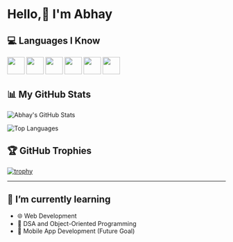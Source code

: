 # Hello,👋 I'm Abhay

## 💻 Languages I Know

<p align="left">
  <img src="https://cdn.jsdelivr.net/gh/devicons/devicon/icons/html5/html5-original.svg" width="40"/>
  <img src="https://cdn.jsdelivr.net/gh/devicons/devicon/icons/css3/css3-original.svg" width="40"/>
  <img src="https://cdn.jsdelivr.net/gh/devicons/devicon/icons/javascript/javascript-original.svg" width="40"/>
  <img src="https://cdn.jsdelivr.net/gh/devicons/devicon/icons/c/c-original.svg" width="40"/>
  <img src="https://cdn.jsdelivr.net/gh/devicons/devicon/icons/cplusplus/cplusplus-original.svg" width="40"/>
  <img src="https://cdn.jsdelivr.net/gh/devicons/devicon/icons/csharp/csharp-original.svg" width="40"/>
</p>

## 📊 My GitHub Stats

![Abhay's GitHub Stats](https://github-readme-stats.vercel.app/api?username=Abhay-Ishankar&show_icons=true&theme=radical)

![Top Languages](https://github-readme-stats.vercel.app/api/top-langs/?username=Abhay-Ishankar&layout=compact&theme=tokyonight)

## 🏆 GitHub Trophies

[![trophy](https://github-profile-trophy.vercel.app/?username=Abhay-Ishankar&theme=onedark)](https://github.com/ryo-ma/github-profile-trophy)

---

## 🌱 I’m currently learning

- 🌐 Web Development
- 🧠 DSA and Object-Oriented Programming
- 📱 Mobile App Development (Future Goal)

